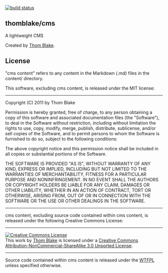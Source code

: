[![build status](https://secure.travis-ci.org/thomblake/cms.png)](http://travis-ci.org/thomblake/cms)
## thomblake/cms ##

A lightweight CMS

Created by [Thom Blake](https://github.com/thomblake).

## License ##

"cms content" refers to any content in the Markdown (.md) files in the content/ directory.

This software, excluding cms content, is released under the MIT license:

----

Copyright (C) 2011 by Thom Blake

Permission is hereby granted, free of charge, to any person obtaining a copy
of this software and associated documentation files (the "Software"), to deal
in the Software without restriction, including without limitation the rights
to use, copy, modify, merge, publish, distribute, sublicense, and/or sell
copies of the Software, and to permit persons to whom the Software is
furnished to do so, subject to the following conditions:

The above copyright notice and this permission notice shall be included in
all copies or substantial portions of the Software.

THE SOFTWARE IS PROVIDED "AS IS", WITHOUT WARRANTY OF ANY KIND, EXPRESS OR
IMPLIED, INCLUDING BUT NOT LIMITED TO THE WARRANTIES OF MERCHANTABILITY,
FITNESS FOR A PARTICULAR PURPOSE AND NONINFRINGEMENT. IN NO EVENT SHALL THE
AUTHORS OR COPYRIGHT HOLDERS BE LIABLE FOR ANY CLAIM, DAMAGES OR OTHER
LIABILITY, WHETHER IN AN ACTION OF CONTRACT, TORT OR OTHERWISE, ARISING FROM,
OUT OF OR IN CONNECTION WITH THE SOFTWARE OR THE USE OR OTHER DEALINGS IN
THE SOFTWARE.

----

cms content, excluding source code contained within cms content, is
released under the following Creative Commons License:

----

<a rel="license" href="http://creativecommons.org/licenses/by-nc-sa/3.0/"><img alt="Creative Commons License" style="border-width:0" src="http://i.creativecommons.org/l/by-nc-sa/3.0/88x31.png" /></a><br />This <span xmlns:dct="http://purl.org/dc/terms/" href="http://purl.org/dc/dcmitype/Text" rel="dct:type">work</span> by <a xmlns:cc="http://creativecommons.org/ns#" href="http://thomblake.com" property="cc:attributionName" rel="cc:attributionURL">Thom Blake</a> is licensed under a <a rel="license" href="http://creativecommons.org/licenses/by-nc-sa/3.0/">Creative Commons Attribution-NonCommercial-ShareAlike 3.0 Unported License</a>.

----

Source code contained within cms content is released under the [WTFPL](http://sam.zoy.org/wtfpl/) unless specified otherwise.

